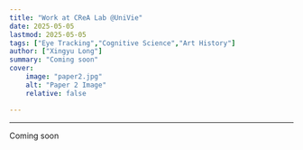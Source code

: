 ```yaml
---
title: "Work at CReA Lab @UniVie" 
date: 2025-05-05
lastmod: 2025-05-05
tags: ["Eye Tracking","Cognitive Science","Art History"]
author: ["Xingyu Long"]
summary: "Coming soon" 
cover:
    image: "paper2.jpg"
    alt: "Paper 2 Image"
    relative: false

---
```


---

Coming soon